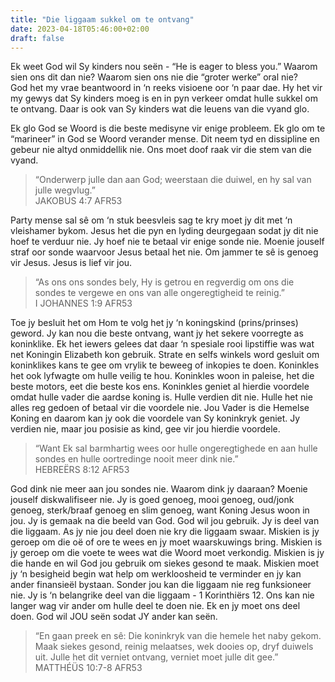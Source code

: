 ```yaml
---
title: "Die liggaam sukkel om te ontvang"
date: 2023-04-18T05:46:00+02:00
draft: false
---
```

<html>
 <head></head>
 <body>
  <p>Ek weet God wil Sy kinders nou seën - “He is eager to bless you.” Waarom sien ons dit dan nie? Waarom sien ons nie die “groter werke” oral nie?<br>God het my vrae beantwoord in ‘n reeks visioene oor ‘n paar dae. Hy het vir my gewys dat Sy kinders moeg is en in pyn verkeer omdat hulle sukkel om te ontvang. Daar is ook van Sy kinders wat die leuens van die vyand glo.</p>
  <p>Ek glo God se Woord is die beste medisyne vir enige probleem. Ek glo om te “marineer” in God se Woord verander mense. Dit neem tyd en dissipline en gebeur nie altyd onmiddellik nie. Ons moet doof raak vir die stem van die vyand.</p>
  <blockquote>
   <p>“Onderwerp julle dan aan God; weerstaan die duiwel, en hy sal van julle wegvlug.”<br>‭‭JAKOBUS‬ ‭4‬:‭7‬ ‭AFR53‬‬</p>
  </blockquote>
  <p>Party mense sal sê om ‘n stuk beesvleis sag te kry moet jy dit met ‘n vleishamer bykom. Jesus het die pyn en lyding deurgegaan sodat jy dit nie hoef te verduur nie. Jy hoef nie te betaal vir enige sonde nie. Moenie jouself straf oor sonde waarvoor Jesus betaal het nie. Om jammer te sê is genoeg vir Jesus. Jesus is lief vir jou.</p>
  <blockquote>
   <p>“As ons ons sondes bely, Hy is getrou en regverdig om ons die sondes te vergewe en ons van alle ongeregtigheid te reinig.”<br>‭‭I JOHANNES‬ ‭1‬:‭9‬ ‭AFR53‬‬</p>
  </blockquote>
  <p>Toe jy besluit het om Hom te volg het jy ‘n koningskind (prins/prinses) geword. Jy kan nou die beste ontvang, want jy het sekere voorregte as koninklike. Ek het iewers gelees dat daar ‘n spesiale rooi lipstiffie was wat net Koningin Elizabeth kon gebruik. Strate en selfs winkels word gesluit om koninklikes kans te gee om vrylik te beweeg of inkopies te doen. Koninkles het ook lyfwagte om hulle veilig te hou. Koninkles woon in paleise, het die beste motors, eet die beste kos ens. Koninkles geniet al hierdie voordele omdat hulle vader die aardse koning is. Hulle verdien dit nie. Hulle het nie alles reg gedoen of betaal vir die voordele nie. Jou Vader is die Hemelse Koning en daarom kan jy ook die voordele van Sy koninkryk geniet. Jy verdien nie, maar jou posisie as kind, gee vir jou hierdie voordele.</p>
  <blockquote>
   <p>“Want Ek sal barmhartig wees oor hulle ongeregtighede en aan hulle sondes en hulle oortredinge nooit meer dink nie.”<br>‭‭HEBREËRS‬ ‭8‬:‭12‬ ‭AFR53‬‬</p>
  </blockquote>
  <p>God dink nie meer aan jou sondes nie. Waarom dink jy daaraan? Moenie jouself diskwalifiseer nie. Jy is goed genoeg, mooi genoeg, oud/jonk genoeg, sterk/braaf genoeg en slim genoeg, want Koning Jesus woon in jou. Jy is gemaak na die beeld van God. God wil jou gebruik. Jy is deel van die liggaam. As jy nie jou deel doen nie kry die liggaam swaar. Miskien is jy geroep om die oë of ore te wees en jy moet waarskuwings bring. Miskien is jy geroep om die voete te wees wat die Woord moet verkondig. Miskien is jy die hande en wil God jou gebruik om siekes gesond te maak. Miskien moet jy ‘n besigheid begin wat help om werkloosheid te verminder en jy kan ander finansieël bystaan. Sonder jou kan die liggaam nie reg funksioneer nie. Jy is ‘n belangrike deel van die liggaam - 1 Korinthiërs 12. Ons kan nie langer wag vir ander om hulle deel te doen nie. Ek en jy moet ons deel doen. God wil JOU seën sodat JY ander kan seën.</p>
  <blockquote>
   <p>“En gaan preek en sê: Die koninkryk van die hemele het naby gekom. Maak siekes gesond, reinig melaatses, wek dooies op, dryf duiwels uit. Julle het dit verniet ontvang, verniet moet julle dit gee.”<br>‭‭MATTHÉÜS‬ ‭10‬:‭7‬-‭8‬ ‭AFR53‬‬</p>
  </blockquote>
  <p>&nbsp;</p>
 </body>
</html>